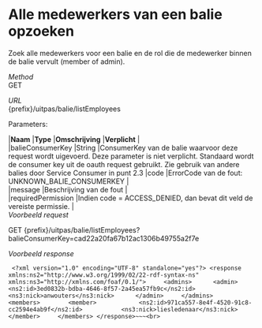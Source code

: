 ---
---

# Alle medewerkers van een balie opzoeken

Zoek alle medewerkers voor een balie en de rol die de medewerker binnen de balie vervult (member of admin).

_Method_  
 GET

_URL_  
 {prefix}/uitpas/balie/listEmployees

Parameters:

 |**Naam** |**Type** |**Omschrijving** |**Verplicht** |  
 |balieConsumerKey |String |ConsumerKey van de balie waarvoor deze request wordt uigevoerd. Deze parameter is niet verplicht. Standaard wordt de consumer key uit de oauth request gebruikt. Zie gebruik van andere balies door Service Consumer in punt 2.3 |code |ErrorCode van de fout:  
 UNKNOWN\_BALIE\_CONSUMERKEY |  
 |message |Beschrijving van de fout |  
 |requiredPermission |Indien code = ACCESS\_DENIED, dan bevat dit veld de vereiste permissie. |  
_Voorbeeld request_

GET {prefix}/uitpas/balie/listEmployees?balieConsumerKey=cad22a20fa67b12ac1306b49755a2f7e

_Voorbeeld response_

~~~
 <?xml version="1.0" encoding="UTF-8" standalone="yes"?> <response xmlns:ns2="http://www.w3.org/1999/02/22-rdf-syntax-ns" xmlns:ns3="http://xmlns.com/foaf/0.1/">     <admins>     	<admin>         	<ns2:id>3ed0832b-bdba-4646-8f57-2a45ea57fb9c</ns2:id>         	<ns3:nick>anwouters</ns3:nick>     	</admin>     </admins>     <members>     	<member>         	<ns2:id>971ca557-8e4f-4520-91c8-cc2594e4ab9f</ns2:id>         	<ns3:nick>liesledenaar</ns3:nick>     	</member>     </members> </response>~~~<br>